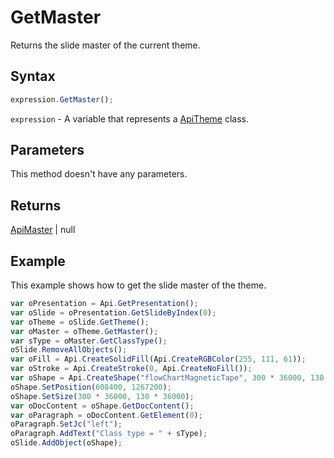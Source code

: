 # GetMaster

Returns the slide master of the current theme.

## Syntax

```javascript
expression.GetMaster();
```

`expression` - A variable that represents a [ApiTheme](../ApiTheme.md) class.

## Parameters

This method doesn't have any parameters.

## Returns

[ApiMaster](../../ApiMaster/ApiMaster.md) \| null

## Example

This example shows how to get the slide master of the theme.

```javascript
var oPresentation = Api.GetPresentation();
var oSlide = oPresentation.GetSlideByIndex(0);
var oTheme = oSlide.GetTheme();
var oMaster = oTheme.GetMaster();
var sType = oMaster.GetClassType();
oSlide.RemoveAllObjects();
var oFill = Api.CreateSolidFill(Api.CreateRGBColor(255, 111, 61));
var oStroke = Api.CreateStroke(0, Api.CreateNoFill());
var oShape = Api.CreateShape("flowChartMagneticTape", 300 * 36000, 130 * 36000, oFill, oStroke);
oShape.SetPosition(608400, 1267200);
oShape.SetSize(300 * 36000, 130 * 36000);
var oDocContent = oShape.GetDocContent();
var oParagraph = oDocContent.GetElement(0);
oParagraph.SetJc("left");
oParagraph.AddText("Class type = " + sType);
oSlide.AddObject(oShape);
```
